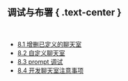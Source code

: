 调试与布署 { .text-center }
---------

&nbsp;

- [8.1 增删已定义的聊天室](#8.1)
- [8.2 自定义聊天室](#8.2)
- [8.3 prompt 调试](#8.3)
- [8.4 开发聊天室注意事项](#8.4)
